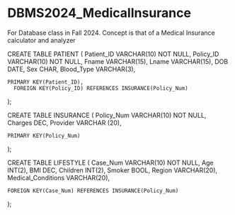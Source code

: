 # DBMS2024_MedicalInsurance
For Database class in Fall 2024. Concept is that of a Medical Insurance calculator and analyzer

CREATE TABLE PATIENT
(
	Patient_ID		VARCHAR(10)	NOT NULL,
    Policy_ID	VARCHAR(10) NOT NULL,
    Fname	VARCHAR(15),
    Lname	VARCHAR(15),
    DOB		DATE,
    Sex		CHAR,
    Blood_Type	VARCHAR(3),
    
    PRIMARY KEY(Patient_ID),
	  FOREIGN KEY(Policy_ID) REFERENCES INSURANCE(Policy_Num)
);

CREATE TABLE INSURANCE
(
	Policy_Num VARCHAR(10) NOT NULL,
    Charges		DEC,
    Provider	VARCHAR (20),
    
    PRIMARY KEY(Policy_Num)
);

CREATE TABLE LIFESTYLE
(
	Case_Num	VARCHAR(10) NOT NULL,
    Age	INT(2),
    BMI	DEC,
    Children	INT(2),
    Smoker	BOOL,
    Region	VARCHAR(20),
    Medical_Conditions VARCHAR(20),
    
    FOREIGN KEY(Case_Num) REFERENCES INSURANCE(Policy_Num)
);
